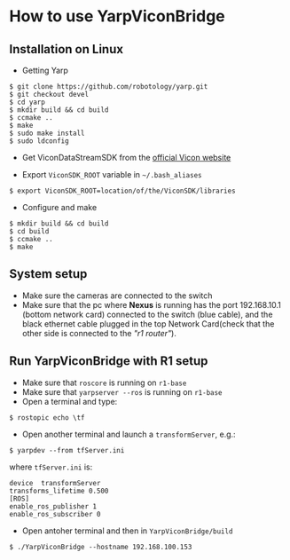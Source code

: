 # How to use YarpViconBridge
Installation on Linux
---------------------
- Getting Yarp
```
$ git clone https://github.com/robotology/yarp.git
$ git checkout devel
$ cd yarp 
$ mkdir build && cd build
$ ccmake ..
$ make
$ sudo make install
$ sudo ldconfig
```
- Get ViconDataStreamSDK from the [official  Vicon website](https://www.vicon.com/products/software/datastream-sdk)

- Export `ViconSDK_ROOT` variable in `~/.bash_aliases`
```
$ export ViconSDK_ROOT=location/of/the/ViconSDK/libraries
```

- Configure and make

```
$ mkdir build && cd build
$ cd build 
$ ccmake ..
$ make
```
System setup
------------
- Make sure the cameras are connected to the switch
- Make sure that the pc where **Nexus** is running has the port 192.168.10.1 (bottom network card) connected to the switch (blue cable), and the black
ethernet cable plugged in the top Network Card(check that the other side is connected to the *"r1 router"*).

Run YarpViconBridge with R1 setup
---------------------------------
- Make sure that `roscore` is running on `r1-base`
- Make sure that `yarpserver --ros` is running on `r1-base`
- Open a terminal and type: 
```
$ rostopic echo \tf
```
- Open another terminal and launch a `transformServer`, e.g.:
```
$ yarpdev --from tfServer.ini
```
where `tfServer.ini` is:
```
device  transformServer
transforms_lifetime 0.500
[ROS]
enable_ros_publisher 1
enable_ros_subscriber 0
```
- Open antoher terminal and then in `YarpViconBridge/build`
```
$ ./YarpViconBridge --hostname 192.168.100.153
```
